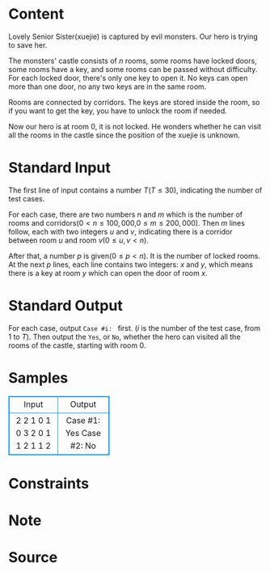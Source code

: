 
# Content

Lovely Senior Sister(xuejie) is captured by evil monsters. Our hero is trying to save her. 

The monsters' castle consists of $n$ rooms, some rooms have locked doors, some rooms have a key, and some rooms can be passed without difficulty. For each locked door, there's only one key to open it. No keys can open more than one door, no any two keys are in the same room.

Rooms are connected by corridors. The keys are stored inside the room, so if you want to get the key, you have to unlock the room if needed.

Now our hero is at room $0$, it is not locked. He wonders whether he can visit all the rooms in the castle since the position of the xuejie is unknown.

# Standard Input

The first line of input contains a number $T$($T\leq 30$), indicating the number of test cases. 

For each case, there are two numbers $n$ and $m$ which is the number of rooms and corridors($0< n \leq 100,000$,$0\leq m\leq 200,000$). Then $m$ lines follow, each with two integers $u$ and $v$, indicating there is a corridor between room $u$ and room $v$($0\leq u,v < n$).
 
After that, a number $p$ is given($0\leq p < n$). It is the number of locked rooms. At the next $p$ lines, each line contains two integers: $x$ and $y$, which means there is a key at room $y$ which can open the door of room $x$.

# Standard Output

For each case, output `Case #i: ` first. ($i$ is the number of the test case, from $1$ to $T$). Then output the `Yes`, or `No`, whether the hero can visited all the rooms of the castle, starting with room $0$.

# Samples

<style>
        table,table tr th, table tr td { border:1px solid #0094ff; }
        table { width: 200px; min-height: 25px; line-height: 25px; text-align: center; border-collapse: collapse;}   
    </style>
<table>
	<tr>
		<td>Input</td>
		<td>Output</td>
	</tr>
<tr><td>2
2 1
0 1
0
3 2
0 1
1 2
1
1 2</td><td>Case #1: Yes
Case #2: No</td></tr></table>


# Constraints



# Note



# Source


